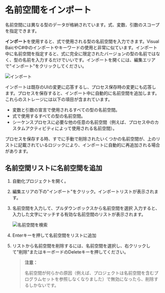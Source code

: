 # 名前空間をインポート

名前空間には異なる型のデータが格納されています。式、変数、引数のスコープを指定できます。

**インポート**を使用すると、式で使用される型の名前空間を入力できます。Visual BaicやC#中のインポートやキーワードの使用と非常に似ています。インポート中に名前空間を指定すると、式に完全に限定されたバージョンの型の名前ではなく、型の名前を入力するだけでいいです。インポートを開くには、編集エリアで"インポート"をクリックしてください。

![インポート](https://docimages.blob.core.chinacloudapi.cn/images/Studio/importNamespaces/import.PNG)

インポートは既存のUIの変更に応答するし、プロセス保存時の変更にも応答します。プロセスを保存すると、インポート中に自動的に名前空間を追加します。これらのストレージには以下の項目が含まれています。

* 変数と引数の宣言で使用されるすべての型の名前空間。
* 式で使用するすべての型の名前空間。
* シーケンスプロセスに必要な他の任意の名前空間（例えば、プロセス中のカスタムアクティビティによって使用される名前空間）。

プロセスを保存する時、すでに手動で削除されたいくつかの名前空間が、上のリストに記載されているロジックにより、インポートに自動的に再追加される場合があります。

## 名前空間リストに名前空間を追加

1. 自動化プロジェクトを開く。
2. 編集エリアの下の"インポート"をクリック。インポートリストが表示されます。
3. 名前空間を入力して、プルダウンボックスから名前空間を選択
入力すると、入力した文字にマッチする有効な名前空間のリストが表示されます。

    ![名前空間を検索](https://docimages.blob.core.chinacloudapi.cn/images/Studio/importNamespaces/importNamespaces.png)

4. Enterキーを押して名前空間をリストに追加

5. リストから名前空間を削除するには、名前空間を選択し、右クリックして"削除"またはキーボードのDeleteキーを押してください。
    > **注意：**
    >
    > 名前空間が何らかの原因（例えば、プロジェクトは名前空間を含むプログラムセットを参照しなくなりました）で無効になったら、削除するしかないです。

